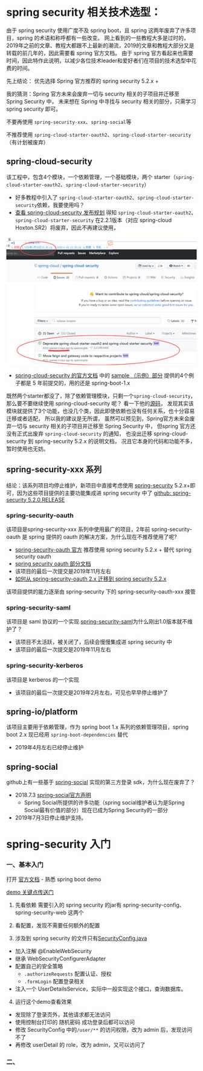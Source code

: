 # spring security 相关技术选型：

由于 spring security 使用广度不及 spring boot，且 spring 这两年废弃了许多项目，spring 的术语和称呼都有一些改变。
网上看到的一些教程大多是过时的，2019年之前的文章、教程大都跟不上最新的潮流，2019的文章和教程大部分又是转载的前几年的，因此需要看 spring 官方文档。
由于 spring 官方看起来也需要时间，因此特作此说明，以减少各位技术leader和爱好者们在项目的技术选型中花费的时间。

先上结论： 优先选择 Spring 官方推荐的 spring security 5.2.x +

我的猜测：Spring 官方未来会废弃一切与 security 相关的子项目并迁移至 Spring Security 中，
未来想在 Spring 中寻找与 security 相关的部分，只需学习 spring security 即可。

不要再使用 `spring-security-xxx`、`spring-social`等

不推荐使用 `spring-cloud-starter-oauth2`、`spring-cloud-starter-security`（有计划被废弃）

## spring-cloud-security

该工程中，包含4个模块，一个依赖管理，一个基础模块，两个 starter（`spring-cloud-starter-oauth2`、`spring-cloud-starter-security`）

- 好多教程中引入了 `spring-cloud-starter-oauth2`、`spring-cloud-starter-security`依赖，我要使用吗？
- [查看 spring-cloud-security 发布规划](https://github.com/spring-cloud/spring-cloud-security/issues)
得知 `spring-cloud-starter-oauth2`、`spring-cloud-starter-security` 在2.2.1版本（对应 spring-cloud Hoxton.SR2）将废弃，因此不再建议使用，

![spring-cloud-security 可能将废弃.png](img/spring-cloud-security-1.png)

- [spring-cloud-security 的官方文档](https://spring.io/projects/spring-cloud-security) 中的 [sample （示例）部分](https://spring.io/projects/spring-cloud-security#samples)
提供的4个例子都是 5 年前提交的，用的还是 spring-boot-1.x

既然两个starter都没了，除了依赖管理模块，只剩一个`spring-cloud-security`，那么要不要继续使用 spring-cloud-security 呢？
看一下他的[源码](https://github.com/spring-cloud/spring-cloud-security/blob/master/spring-cloud-security/src/main/resources/META-INF/spring.factories)，
发现其实该模块就提供了3个功能，也没几个类，因此即使依赖也没有任何关系，也十分容易迁移或者适配，
所以我的建议是无所谓，
虽然可以预见到，Spring官方未来会废弃一切与 security 相关的子项目并迁移至 Spring Security 中，
但spring 官方还没有正式出废弃 `spring-cloud-security` 的通知，
也没出迁移 spring-cloud-security 到 spring-security 5.2.x 的说明文档，
况且它本身的代码和功能不多，暂时使用也无妨。



## spring-security-xxx 系列

结论：该系列项目均停止维护，新项目中直接考虑使用 [spring-security](https://spring.io/projects/spring-security) 5.2.x+即可，因为这些项目提供的主要功能集成进 spring security 中了
[github: spring-security 5.2.0.RELEASE](https://github.com/spring-projects/spring-security/tree/5.2.0.RELEASE)

### spring-security-oauth 
该项目是spring-security-xxx 系列中使用最广的项目，2年前 spring-security-oauth 是 spring 提供的 oauth 的解决方案，为什么现在不推荐使用了呢?

- [spring-security-oauth 官方](https://projects.spring.io/spring-security-oauth/docs/oauth2.html) 推荐使用 spring security 5.2.x + 替代 spring security oauth
- [spring security oauth 部分文档](https://docs.spring.io/spring-security/site/docs/current/reference/htmlsingle/#oauth2login)
- 该项目的最后一次提交是2019年11月左右
- [如何从 spring-security-oauth 2.x 迁移到 spring security 5.2.x](https://github.com/spring-projects/spring-security/wiki/OAuth-2.0-Migration-Guide)

该项目提供的能力逐渐由 spring-security 下的 spring-security-oauth-xxx 接管

### spring-security-saml
该项目是 saml 协议的一个实现
[spring-security-saml](https://github.com/spring-projects/spring-security-saml)为什么刚出1.0版本就不维护了？
- 该项目不太活跃，被关闭了，后续会慢慢集成进 spring security 中
- 该项目的最后一次提交是2019年11月左右

### spring-security-kerberos
该项目是 kerberos 的一个实现
- 该项目的最后一次提交是2019年2月左右，可见也早早停止维护了

## spring-io/platform
该项目主要用于依赖管理，作为 spring boot 1.x 系列的依赖管理项目，spring boot 2.x 现已经用 `spring-boot-dependencies` 替代
- 2019年4月左右已经停止维护


## spring-social
github上有一些基于 [spring-social](https://projects.spring.io/spring-social/) 实现的第三方登录 sdk，为什么现在废弃了？
- 2018.7.3 [spring-social官方声明](https://spring.io/blog/2018/07/03/spring-social-end-of-life-announcement)
    - Spring Social所提供的许多功能（spring social维护者认为是Spring Social最有价值的部分）现在已成为Spring Security的一部分
- 2019年7月3日停止维护支持。


# spring-security 入门

### 一、基本入门

打开 [官方文档](https://docs.spring.io/spring-security/site/docs/current/reference/htmlsingle/#servlet-hello-boot) - 熟悉 spring boot demo

[demo 关键点传送门](https://github.com/spring-projects/spring-security/blob/5.2.1.RELEASE/samples/boot/helloworld/src/main/java/org/springframework/security/samples/config/SecurityConfig.java)

1. 先看依赖
需要引入的 spring security 的jar有 spring-security-config、spring-security-web 这两个

2. 看配置，发现不需要任何额外的配置

3. 涉及到 spring security 的文件只有[SecurityConfig.java](https://github.com/spring-projects/spring-security/blob/5.2.1.RELEASE/samples/boot/helloworld/src/main/java/org/springframework/security/samples/config/SecurityConfig.java)

- 加入注解 @EnableWebSecurity
- 继承 WebSecurityConfigurerAdapter
- 配置自己的安全策略
    - `.authorizeRequests` 配置认证、授权
    - `.formLogin` 配置登录相关
- 注入一个 UserDetailsService，实际中一般实现这个接口，查询数据库。

4. 运行这个demo查看效果
- 发现除了登录页外，其他请求都无法访问
- 使用控制台打印的 随机密码 成功登录后都可以访问
- 修改 SecurityConfig 中的`/user/**` 的访问权限，改为 admin 后，发现访问不了
- 再修改 userDetail 的 role，改为 admin，又可以访问了

### 二、
